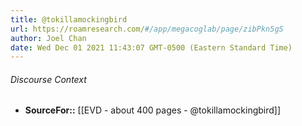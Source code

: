 ```yaml
---
title: @tokillamockingbird
url: https://roamresearch.com/#/app/megacoglab/page/zibPkn5gS
author: Joel Chan
date: Wed Dec 01 2021 11:43:07 GMT-0500 (Eastern Standard Time)
---
```




###### Discourse Context

- **SourceFor::** [[EVD - about 400 pages - @tokillamockingbird]]
